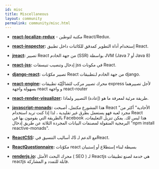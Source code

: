 ```yaml
---
id: misc
title: Miscellaneous
layout: community
permalink: community/misc.html
---
```


* **[react-localize-redux](https://github.com/ryandrewjohnson/react-localize-redux)** - مكتبة لتوطين React/Redux.

* **[react-inspector](https://github.com/xyc/react-inspector):** إستخدام أداة التطوير كمدقق للكائنات داخل تطبيق React.
* **[jreact](https://github.com/KnisterPeter/jreact):** تصيير React من جهة الخادم (SSR) بواسطة JVM (Java 7 أو Java 8)
* **[react-jss](https://github.com/cssinjs/jss/tree/master/packages/react-jss):** إدخال وتنصيب تنيسقات jss في مكونات  React.
* **[django-react](https://github.com/markfinger/django-react):** تصيير مكوّنات React من جهة الخادم لـتطبيقات django.
* **[react-engine](https://github.com/paypal/react-engine):** محرك تصيير مركب لتَشاكُلِيّة تطبيقات express لأجل تصييرهما بسهولة واجهة react و واجهة react-router
* **[react-render-visualizer](https://github.com/redsunsoft/react-render-visualizer):** طريقة مرئية لمعرفة ما هو (إعادة) التصيير ولماذا.
* **[javascript-monads](https://github.com/dschalk/javascript-monads):** هذا المشورع مكتمل، أصبحت React "الأحادية" أكثر من مجرد لعبة فهو يستعمل بطرق غير تقليدية ، لذا إذا كنت تريد استخدام React بالطريقة التي يقومون بها في Facebook ،هذا ليس لك. يمكن تنزيل التعليمات البرمجية المنقولة لمصنفات البيانات المجردة الثلاثة عن طريق إدخال "npm install reactive-monads".
* **[ReactCSS](http://reactcss.com/):** أساليب التنسيق في JS مع الدعم لـReact.
* **[ReactQuestionnaire](https://github.com/kouryuu/react-questionnaire):** مكوّنات react بسيطة لبناء إستطلاع أو إستبيان
* **[renderjs.io](https://renderjs.io/):** محرك البحث الأمثل ( SEO ) لـ Reactjs هي خدمة لصنع تطبيقات reactjs قابلة للتمدد و المشاركة.
